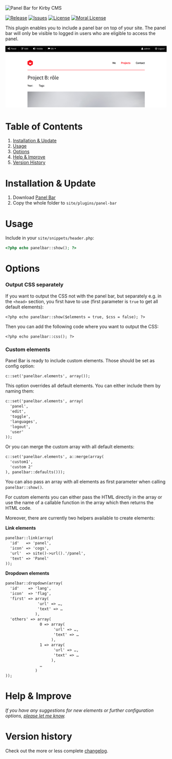 ![Panel Bar for Kirby CMS](http://distantnative.com/remote/github/kirby-panelbar-github.png)  

[![Release](https://img.shields.io/github/release/distantnative/panel-bar.svg)](https://github.com/distantnative/panel-bar/releases)  [![Issues](https://img.shields.io/github/issues/distantnative/panel-bar.svg)](https://github.com/distantnative/panel-bar/issues) [![License](https://img.shields.io/badge/license-GPLv3-blue.svg)](https://raw.githubusercontent.com/distantnative/panel-bar/master/LICENSE)
[![Moral License](https://img.shields.io/badge/buy-moral_license-8dae28.svg)](https://gumroad.com/l/kirby-panelbar)


This plugin enables you to include a panel bar on top of your site. The panel bar will only be visible to logged in users who are eligible to access the panel.

![Panel Bar](screen.png)

# Table of Contents
1. [Installation & Update](#Installation)
2. [Usage](#Usage)
3. [Options](#Options)
4. [Help & Improve](#Help)
5. [Version History](#VersionHistory)

# Installation & Update <a id="Installation"></a>
1. Download [Panel Bar](https://github.com/distantnative/panel-bar/zipball/master/)
2. Copy the whole folder to `site/plugins/panel-bar`


# Usage <a id="Usage"></a>
Include in your `site/snippets/header.php`:
```php
<?php echo panelbar::show(); ?>
```

# Options <a id="Options"></a>

### Output CSS separately
If you want to output the CSS not with the panel bar, but separately e.g. in the `<head>` section, you first have to use (first parameter is `true` to get all default elements):

```
<?php echo panelbar::show($elements = true, $css = false); ?>
```

Then you can add the following code where you want to output the CSS:

```
<?php echo panelbar::css(); ?>
```

### Custom elements

Panel Bar is ready to include custom elements. Those should be set as config option:

```
c::set('panelbar.elements', array());
```

This option overrides all default elements. You can either include them by naming them:

```
c::set('panelbar.elements', array(
  'panel', 
  'edit', 
  'toggle', 
  'languages', 
  'logout', 
  'user'
));
```

Or you can merge the custom array with all default elements:

```
c::set('panelbar.elements', a::merge(array(
  'custom1',
  'custom 2'
), panelbar::defaults()));
```

You can also pass an array with all elements as first parameter when calling `panelbar::show()`.

For custom elements you can either pass the HTML directly in the array or use the name of a callable function in the array which then returns the HTML code.

Moreover, there are currently two helpers available to create elements:

**Link elements**
```
panelbar::link(array(
  'id'   => 'panel',
  'icon' => 'cogs',
  'url'  => site()->url().'/panel',
  'text' => 'Panel'
));
```

**Dropdown elements**
```
panelbar::dropdown(array(
  'id'    => 'lang',
  'icon'  => 'flag',
  'first' => array(
              'url' => …,
              'text' => …
             ),
  'others' => array(
               0 => array(
                     'url' => …,
                     'text' => …
                    ),
               1 => array(
                     'url' => …,
                     'text' => …
                    ),
               …
             )
));
```

# Help & Improve <a id="Help"></a>
*If you have any suggestions for new elements or further configuration options, [please let me know](https://github.com/distantnative/panel-bar/issues/new).*

# Version history <a id="VersionHistory"></a>
Check out the more or less complete [changelog](https://github.com/distantnative/panel-bar/blob/master/CHANGELOG.md).
